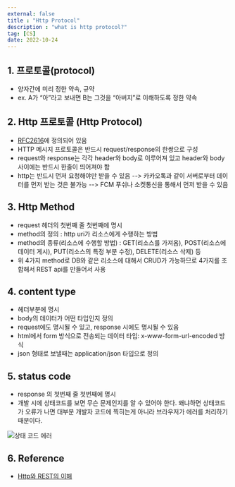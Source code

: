 ```yaml
---
external: false
title : "Http Protocol"
description : "what is http protocol?"
tag: [CS]
date: 2022-10-24
---
```


## 1. 프로토콜(protocol)

- 양자간에 미리 정한 약속, 규약
- ex. A가 “아”라고 보내면 B는 그것을 “아버지”로 이해하도록 정한 약속

## 2. Http 프로토콜 (Http Protocol)

- [RFC2616](https://www.rfc-editor.org/rfc/rfc2616)에 정의되어 있음
- HTTP 메시지 프로토콜은 반드시 request/response의 한쌍으로 구성
- request와 response는 각각 header와 body로 이루어져 있고 header와 body 사이에는 반드시 한줄이 띄어져야 함
- http는 반드시 먼저 요청해야만 받을 수 있음 --> 카카오톡과 같이 서버로부터 데이터를 먼저 받는 것은 불가능 --> FCM 푸쉬나 소켓통신을 통해서 먼저 받을 수 있음

## 3. Http Method

- request 헤더의 첫번째 줄 첫번째에 명시
- method의 정의 : http uri가 리소스에게 수행하는 방법
- method의 종류(리소스에 수행할 방법) : GET(리소스를 가져옴), POST(리소스에 데이터 게시), PUT(리소스의 특정 부분 수정), DELETE(리소스 삭제) 등
- 위 4가지 method로 DB와 같은 리소스에 대해서 CRUD가 가능하므로 4가지를 조합해서 REST api를 만들어서 사용

## 4. content type

- 헤더부분에 명시
- body의 데이터가 어떤 타입인지 정의
- request에도 명시될 수 있고, response 시에도 명시될 수 있음
- html에서 form 방식으로 전송되는 데이터 타입: x-www-form-url-encoded 방식
- json 형태로 보낼때는 application/json 타입으로 정의

## 5. status code

- response 의 첫번째 줄 첫번째에 명시
- 개발 시에 상태코드를 보면 무슨 문제인지를 알 수 있어야 한다. 왜냐하면 상태코드가 오류가 나면 대부분 개발자 코드에 찍히는게 아니라 브라우저가 에러를 처리하기 때문이다.

![상태 코드 에러](/images/4xx_error.png)

## 6. Reference

- [Http와 REST의 이해](https://eastflag.co.kr/fullstack/http_protocol/)
